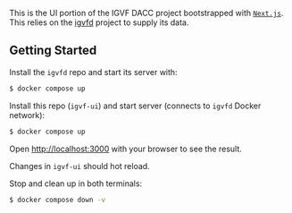 This is the UI portion of the IGVF DACC project bootstrapped with [`Next.js`](https://github.com/vercel/next.js/tree/canary/packages/create-next-app). This relies on the [igvfd](https://github.com/IGVF-DACC/igvfd) project to supply its data.

## Getting Started

Install the `igvfd` repo and start its server with:

```bash
$ docker compose up
```

Install this repo (`igvf-ui`) and start server (connects to `igvfd` Docker network):

```bash
$ docker compose up
```

Open [http://localhost:3000](http://localhost:3000) with your browser to see the result.

Changes in `igvf-ui` should hot reload.

Stop and clean up in both terminals:

```bash
$ docker compose down -v
```